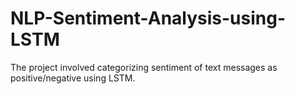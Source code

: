 # NLP-Sentiment-Analysis-using-LSTM

The project involved categorizing sentiment of text messages as positive/negative using LSTM.
